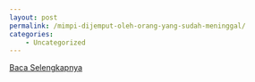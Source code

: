 ```yaml
---
layout: post
permalink: /mimpi-dijemput-oleh-orang-yang-sudah-meninggal/
categories:
    - Uncategorized
---
```


[Baca Selengkapnya](/08)